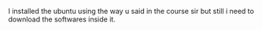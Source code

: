 I installed the ubuntu using the way u said in the course sir but still i need to download the softwares inside it. 
